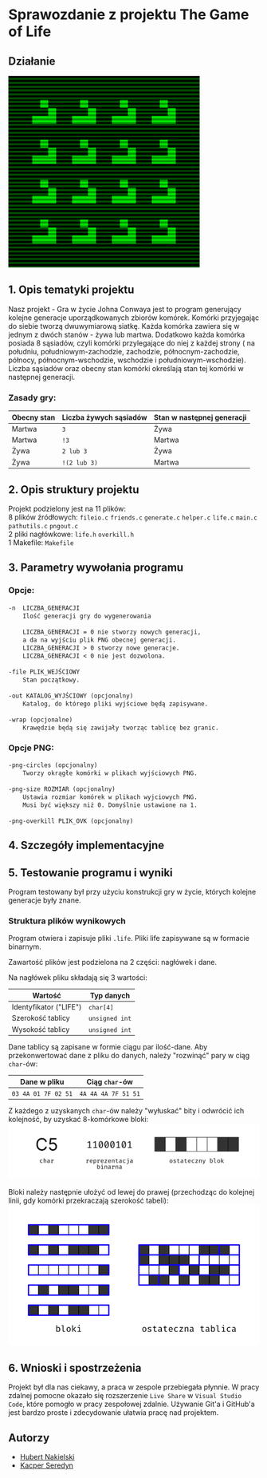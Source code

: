 # Sprawozdanie z projektu The Game of Life

## Działanie
![Game of Life gliders](images/gliders.gif)

## 1. Opis tematyki projektu

Nasz projekt - Gra w życie Johna Conwaya jest to program generujący kolejne generacje uporządkowanych zbiorów komórek.
Komórki przyjegając do siebie tworzą dwuwymiarową siatkę.
Każda komórka zawiera się w jednym z dwóch stanów - żywa lub martwa. Dodatkowo każda komórka posiada 8 sąsiadów, czyli komórki przylegające
do niej z każdej strony ( na południu, południowym-zachodzie, zachodzie, północnym-zachodzie, północy, północnym-wschodzie, wschodzie 
i południowym-wschodzie). Liczba sąsiadów oraz obecny stan komórki określają stan tej komórki w następnej generacji.  
### Zasady gry:   
|Obecny stan|Liczba żywych sąsiadów|Stan w następnej generacji|
|-|-|-|
|Martwa|`3`|Żywa|
|Martwa|`!3`|Martwa|
|Żywa|`2 lub 3`|Żywa|
|Żywa|`!(2 lub 3)`|Martwa|

## 2. Opis struktury projektu
Projekt podzielony jest na 11 plików:  
8 plików źródłowych: `fileio.c` `friends.c` `generate.c` `helper.c` `life.c` `main.c` `pathutils.c` `pngout.c`  
2 pliki nagłówkowe: `life.h` `overkill.h`  
1 Makefile: `Makefile`  
## 3. Parametry wywołania programu

### Opcje:
    -n  LICZBA_GENERACJI
        Ilość generacji gry do wygenerowania

        LICZBA_GENERACJI = 0 nie stworzy nowych generacji,
        a da na wyjściu plik PNG obecnej generacji.
        LICZBA_GENERACJI > 0 stworzy nowe generacje.
        LICZBA_GENERACJI < 0 nie jest dozwolona.

    -file PLIK_WEJŚCIOWY
        Stan początkowy.

    -out KATALOG_WYJŚCIOWY (opcjonalny)
        Katalog, do którego pliki wyjściowe będą zapisywane.

    -wrap (opcjonalne)
        Krawędzie będą się zawijały tworząc tablicę bez granic.

### Opcje PNG:
    -png-circles (opcjonalny)
        Tworzy okrągłe komórki w plikach wyjściowych PNG.

    -png-size ROZMIAR (opcjonalny)
        Ustawia rozmiar komórek w plikach wyjciowych PNG.
        Musi być większy niż 0. Domyślnie ustawione na 1.

    -png-overkill PLIK_OVK (opcjonalny)
        


## 4. Szczegóły implementacyjne

## 5. Testowanie programu i wyniki

Program testowany był przy użyciu konstrukcji gry w życie, których kolejne generacje były znane.

### Struktura plików wynikowych

Program otwiera i zapisuje pliki `.life`. Pliki life zapisywane są w formacie binarnym.

Zawartość plików jest podzielona na 2 części: nagłówek i dane.

Na nagłówek pliku składają się 3 wartości:

|Wartość|Typ danych|
|-|-|
|Identyfikator ("LIFE")|`char[4]`|
|Szerokość tablicy|`unsigned int`|
|Wysokość tablicy|`unsigned int`|

Dane tablicy są zapisane w formie ciągu par ilość-dane. Aby przekonwertować dane z pliku do danych, należy "rozwinąć" pary w ciąg `char`-ów:

|Dane w pliku|Ciąg `char`-ów|
|-|-|
|`03 4A 01 7F 02 51`|`4A 4A 4A 7F 51 51`|

Z każdego z uzyskanych `char`-ów należy "wyłuskać" bity i odwrócić ich kolejność, by uzyskać 8-komórkowe bloki:
![](images/char_to_block.png)

Bloki należy następnie ułożyć od lewej do prawej (przechodząc do kolejnej linii, gdy komórki przekraczają szerokość tabeli):
![](images/block_to_table.png)

## 6. Wnioski i spostrzeżenia
Projekt był dla nas ciekawy, a praca w zespole przebiegała płynnie. W pracy zdalnej pomocne okazało się 
rozszerzenie `Live Share` w `Visual Studio Code`, które pomogło w pracy zespołowej zdalnie. Używanie Git'a i GitHub'a jest bardzo proste 
i zdecydowanie ułatwia pracę nad projektem.

## Autorzy
* [Hubert Nakielski](https://github.com/nakielsh)
* [Kacper Seredyn](https://github.com/scintilla4evr)